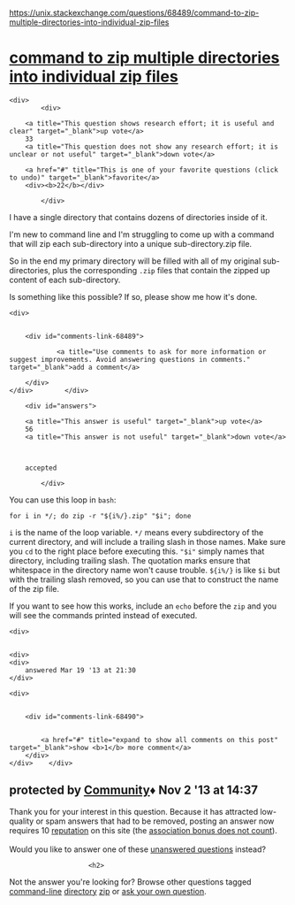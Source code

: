 <a href="https://unix.stackexchange.com/questions/68489/command-to-zip-multiple-directories-into-individual-zip-files">https://unix.stackexchange.com/questions/68489/command-to-zip-multiple-directories-into-individual-zip-files</a><div id="articleHeader"><h1><a href="/questions/68489/command-to-zip-multiple-directories-into-individual-zip-files" target="_blank">command to zip multiple directories into individual zip files</a></h1></div>
            

            

<div id="question">

    
    
    <div>
            <div>
                

<div>
        
        <a title="This question shows research effort; it is useful and clear" target="_blank">up vote</a>
        33
        <a title="This question does not show any research effort; it is unclear or not useful" target="_blank">down vote</a>

        <a href="#" title="This is one of your favorite questions (click to undo)" target="_blank">favorite</a>
        <div><b>22</b></div>


</div>

            </div>

            
<div>
    <div>

<p>I have a single directory that contains dozens of directories inside of it.</p>

<p>I'm new to command line and I'm struggling to come up with a command that will zip each sub-directory into a unique sub-directory.zip file.</p>

<p>So in the end my primary directory will be filled with all of my original sub-directories, plus the corresponding <code>.zip</code> files that contain the zipped up content of each sub-directory.</p>

<p>Is something like this possible? If so, please show me how it's done.</p>
    </div>
    
    
</div>

                
    <div>
	    

        <div id="comments-link-68489">

                <a title="Use comments to ask for more information or suggest improvements. Avoid answering questions in comments." target="_blank">add a comment</a>
            
        </div>         
    </div>        </div>
</div>



        <div id="answers">

                
                




  

<div id="answer-68490">
    <div>
            <div>
                

<div>
        
        <a title="This answer is useful" target="_blank">up vote</a>
        56
        <a title="This answer is not useful" target="_blank">down vote</a>



        accepted

</div>

            </div>
            


<div>
    <div>
<p>You can use this loop in <code>bash</code>:</p>

<pre><code>for i in */; do zip -r "${i%/}.zip" "$i"; done
</code></pre>

<p><code>i</code> is the name of the loop variable. <code>*/</code> means every subdirectory of the current directory, and will include a trailing slash in those names. Make sure you <code>cd</code> to the right place before executing this. <code>"$i"</code> simply names that directory, including trailing slash. The quotation marks ensure that whitespace in the directory name won't cause trouble. <code>${i%/}</code> is like <code>$i</code> but with the trailing slash removed, so you can use that to construct the name of the zip file.</p>

<p>If you want to see how this works, include an <code>echo</code> before the <code>zip</code> and you will see the commands printed instead of executed.</p>
    </div>
    <div>
    
            


    <div>
       

    <div>
    <div>
        answered Mar 19 '13 at 21:30
    </div>
    
    
</div>
    </div>
    </div>
</div>
    
    <div>
	    

        <div id="comments-link-68490">

                
            <a href="#" title="expand to show all comments on this post" target="_blank">show <b>1</b> more comment</a>
        </div>         
    </div>    </div>
</div>
                    <div>
        <h2>                    <b>protected</b> by <a href="/users/-1/community" target="_blank">Community</a>♦ Nov 2 '13 at 14:37
</h2>
        <p>
Thank you for your interest in this question. 
Because it has attracted low-quality or spam answers that had to be removed, posting an answer now requires 10 <a href="/help/whats-reputation" target="_blank">reputation</a> on this site (the <a href="/help/privileges/new-user" target="_blank">association bonus does not count</a>).
<br /><br />Would you like to answer one of these <a href="/unanswered?fromProtectedNotice=true" target="_blank">unanswered questions</a> instead?</p>
    </div>





                        <h2>
Not the answer you're looking for?                            Browse other questions tagged <a href="/questions/tagged/command-line" title="show questions tagged 'command-line'" target="_blank">command-line</a> <a href="/questions/tagged/directory" title="show questions tagged 'directory'" target="_blank">directory</a> <a href="/questions/tagged/zip" title="show questions tagged 'zip'" target="_blank">zip</a>  or <a href="/questions/ask" target="_blank">ask your own question</a>.                        </h2>
            </div>
        